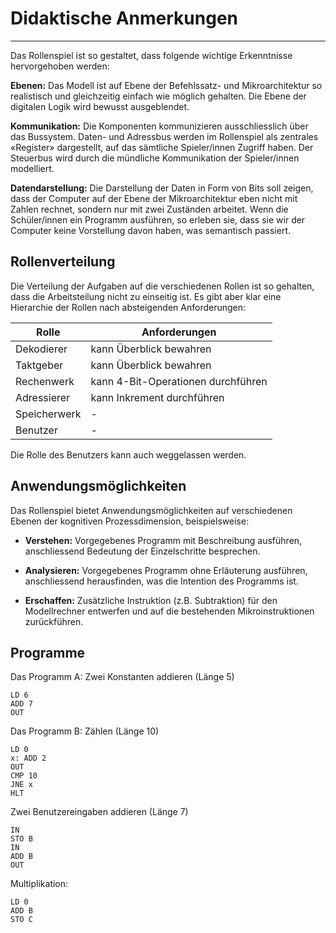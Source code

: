 # Didaktische Anmerkungen
---

Das Rollenspiel ist so gestaltet, dass folgende wichtige Erkenntnisse hervorgehoben werden:

**Ebenen:** Das Modell ist auf Ebene der Befehlssatz- und Mikroarchitektur so realistisch und gleichzeitig einfach wie möglich gehalten. Die Ebene der digitalen Logik wird bewusst ausgeblendet.

**Kommunikation:** Die Komponenten kommunizieren ausschliesslich über das Bussystem. Daten- und Adressbus werden im Rollenspiel als zentrales «Register» dargestellt, auf das sämtliche Spieler/innen Zugriff haben. Der Steuerbus wird durch die mündliche Kommunikation der Spieler/innen modelliert.

**Datendarstellung:** Die Darstellung der Daten in Form von Bits soll zeigen, dass der Computer auf der Ebene der Mikroarchitektur eben nicht mit Zahlen rechnet, sondern nur mit zwei Zuständen arbeitet. Wenn die Schüler/innen ein Programm ausführen, so erleben sie, dass sie wir der Computer keine Vorstellung davon haben, was semantisch passiert.

## Rollenverteilung

Die Verteilung der Aufgaben auf die verschiedenen Rollen ist so gehalten, dass die Arbeitsteilung nicht zu einseitig ist. Es gibt aber klar eine Hierarchie der Rollen nach absteigenden Anforderungen:

| Rolle        | Anforderungen                      |
| ------------ | ---------------------------------- |
| Dekodierer   | kann Überblick bewahren            |
| Taktgeber    | kann Überblick bewahren            |
| Rechenwerk   | kann 4-Bit-Operationen durchführen |
| Adressierer  | kann Inkrement durchführen         |
| Speicherwerk | -                                  |
| Benutzer     | -                                  |

Die Rolle des Benutzers kann auch weggelassen werden.


## Anwendungsmöglichkeiten

Das Rollenspiel bietet Anwendungsmöglichkeiten auf verschiedenen Ebenen der kognitiven Prozessdimension, beispielsweise:

- **Verstehen:** Vorgegebenes Programm mit Beschreibung ausführen, anschliessend Bedeutung der Einzelschritte besprechen.

- **Analysieren:** Vorgegebenes Programm ohne Erläuterung ausführen, anschliessend herausfinden, was die Intention des Programms ist.

- **Erschaffen:** Zusätzliche Instruktion (z.B. Subtraktion) für den Modellrechner entwerfen und auf die bestehenden Mikroinstruktionen zurückführen.

## Programme

Das Programm A: Zwei Konstanten addieren (Länge 5)

```
LD 6
ADD 7
OUT
```

Das Programm B: Zählen (Länge 10)

```
LD 0
x: ADD 2
OUT
CMP 10
JNE x
HLT
```

Zwei Benutzereingaben addieren (Länge 7)

```
IN
STO B
IN
ADD B
OUT
```

Multiplikation:

```
LD 0
ADD B
STO C
```
